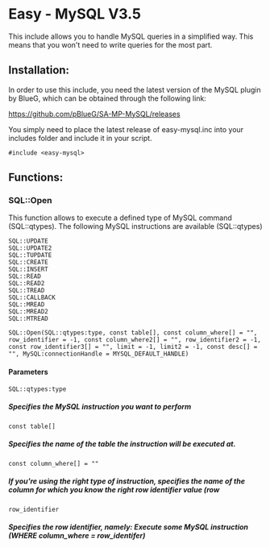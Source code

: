 # Easy - MySQL V3.5

This include allows you to handle MySQL queries in a simplified way. This means that you won't need to write queries for the most part.


## Installation:

In order to use this include, you need the latest version of the MySQL plugin by BlueG, which can be obtained through the following link:

https://github.com/pBlueG/SA-MP-MySQL/releases

You simply need to place the latest release of easy-mysql.inc into your includes folder and include it in your script.

```pawn
#include <easy-mysql>
```

## Functions:

### SQL::Open
This function allows to execute a defined type of MySQL command (SQL::qtypes).
The following MySQL instructions are available (SQL::qtypes)
```pawn
SQL::UPDATE
SQL::UPDATE2
SQL::TUPDATE
SQL::CREATE
SQL::INSERT
SQL::READ
SQL::READ2
SQL::TREAD
SQL::CALLBACK
SQL::MREAD
SQL::MREAD2
SQL::MTREAD
```

```pawn
SQL::Open(SQL::qtypes:type, const table[], const column_where[] = "", row_identifier = -1, const column_where2[] = "", row_identifier2 = -1, const row_identifier3[] = "", limit = -1, limit2 = -1, const desc[] = "", MySQL:connectionHandle = MYSQL_DEFAULT_HANDLE)
```

#### Parameters
```pawn
SQL::qtypes:type
```
##### Specifies the MySQL instruction you want to perform
```pawn
const table[]
```
##### Specifies the name of the table the instruction will be executed at.
```pawn
const column_where[] = ""
```
##### If you're using the right type of instruction, specifies the name of the column for which you know the right row identifier value (row 
```pawn
row_identifier 
```
##### Specifies the row identifier, namely: Execute some MySQL instruction (WHERE column_where = row_identifer)
